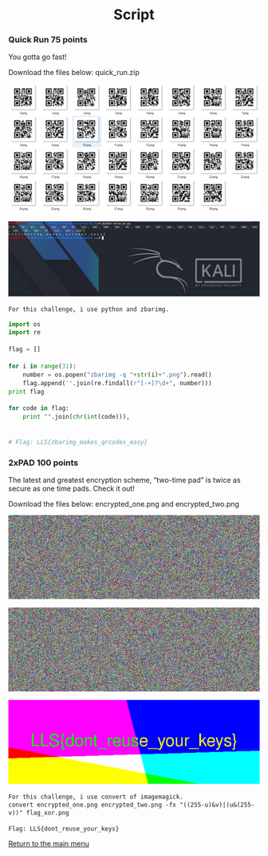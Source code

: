 
<h1 align="center">Script</h1>


<h3>Quick Run 75 points</h3>

You gotta go fast!

Download the files below: quick_run.zip

<p align="center"><img src="../Files/qr.png"></img></p>

<p align="center"><img src="../Files/solve_qr.png"></img></p>

``` shell
For this challenge, i use python and zbarimg.
```

``` python
import os
import re

flag = []

for i in range(31):
	number = os.popen("zbarimg -q "+str(i)+".png").read()
	flag.append(''.join(re.findall(r"[-+]?\d+", number)))
print flag

for code in flag:
	print "".join(chr(int(code))),
  
  
# Flag: LLS{zbarimg_makes_qrcodes_easy}
```

<h3>2xPAD 100 points</h3>

The latest and greatest encryption scheme, “two-time pad” is twice as secure as one time pads. Check it out!

Download the files below: encrypted_one.png and encrypted_two.png

<p align="center"><img src="../Files/encrypted_one.png"></img></p>

<p align="center"><img src="../Files/encrypted_two.png"></img></p>

<p align="center"><img src="../Files/flag_xor.png"></img></p>

``` shell
For this challenge, i use convert of imagemagick.
convert encrypted_one.png encrypted_two.png -fx "((255-u)&v)|(u&(255-v))" flag_xor.png

Flag: LLS{dont_reuse_your_keys}
```

<p align="left"><a href="https://github.com/Ne0Lux-C1Ph3r/WRITE-UP/blob/master/VirSecCon CTF/index.md">Return to the main menu</a></p>


